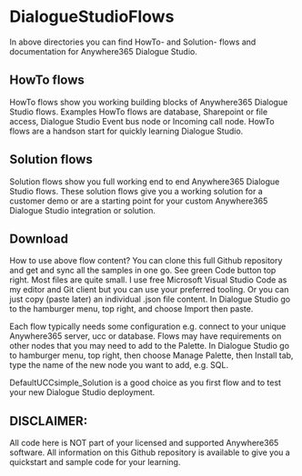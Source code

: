 # DialogueStudioFlows
In above directories you can find HowTo- and Solution- flows and documentation for Anywhere365 Dialogue Studio.

## HowTo flows
HowTo flows show you working building blocks of Anywhere365 Dialogue Studio flows. Examples HowTo flows are database, Sharepoint or file access, Dialogue Studio Event bus node or Incoming call node. HowTo flows are a handson start for quickly learning Dialogue Studio.

## Solution flows
Solution flows show you full working end to end Anywhere365 Dialogue Studio flows. These solution flows give you a working solution for a customer demo or are a starting point for your custom Anywhere365 Dialogue Studio integration or solution. 

## Download
How to use above flow content? You can clone this full Github repository and get and sync all the samples in one go. See green Code button top right. Most files are quite small. I use free Microsoft Visual Studio Code as my editor and Git client but you can use your preferred tooling. Or you can just copy (paste later) an individual .json file content. In Dialogue Studio go to the hamburger menu, top right, and choose Import then paste.

Each flow typically needs some configuration e.g. connect to your unique Anywhere365 server, ucc or database.
Flows may have requirements on other nodes that you may need to add to the Palette. In Dialogue Studio go to hamburger menu, top right, then choose Manage Palette, then Install tab, type the name of the new node you want to add, e.g. SQL.

DefaultUCCsimple_Solution is a good choice as you first flow and to test your new Dialogue Studio deployment.

## DISCLAIMER:
All code here is NOT part of your licensed and supported Anywhere365 software. All information on this Github repository is available to give you a quickstart and sample code for your learning.
